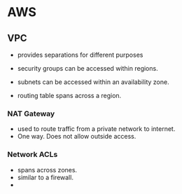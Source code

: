 # AWS

## VPC
* provides separations for different purposes

* security groups can be accessed within regions.
* subnets can be accessed within an availability zone.
* routing table spans across a region.

### NAT Gateway
* used to route traffic from a private network to internet.
* One way. Does not allow outside access.
### Network ACLs
* spans across zones.
* similar to a firewall.
* 
